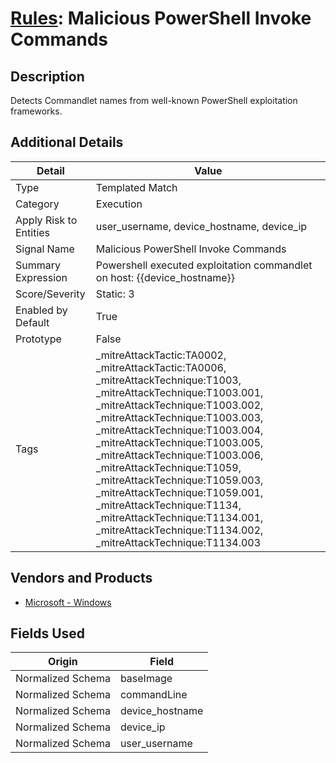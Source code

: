 # [Rules](README.md): Malicious PowerShell Invoke Commands

## Description
Detects Commandlet names from well-known PowerShell exploitation frameworks.

## Additional Details
|Detail|Value|
|----|----|
|Type|Templated Match|
|Category|Execution|
|Apply Risk to Entities|user_username, device_hostname, device_ip|
|Signal Name|Malicious PowerShell Invoke Commands|
|Summary Expression|Powershell executed exploitation commandlet on host: {{device_hostname}}|
|Score/Severity|Static: 3|
|Enabled by Default|True|
|Prototype|False|
|Tags|_mitreAttackTactic:TA0002, _mitreAttackTactic:TA0006, _mitreAttackTechnique:T1003, _mitreAttackTechnique:T1003.001, _mitreAttackTechnique:T1003.002, _mitreAttackTechnique:T1003.003, _mitreAttackTechnique:T1003.004, _mitreAttackTechnique:T1003.005, _mitreAttackTechnique:T1003.006, _mitreAttackTechnique:T1059, _mitreAttackTechnique:T1059.003, _mitreAttackTechnique:T1059.001, _mitreAttackTechnique:T1134, _mitreAttackTechnique:T1134.001, _mitreAttackTechnique:T1134.002, _mitreAttackTechnique:T1134.003|
## Vendors and Products
- [Microsoft - Windows](../products/1ff7546c-cb36-4a24-87f7-89d2cecc5761.md)


## Fields Used

|Origin|Field|
|----|----|
|Normalized Schema|baseImage|
|Normalized Schema|commandLine|
|Normalized Schema|device_hostname|
|Normalized Schema|device_ip|
|Normalized Schema|user_username|


